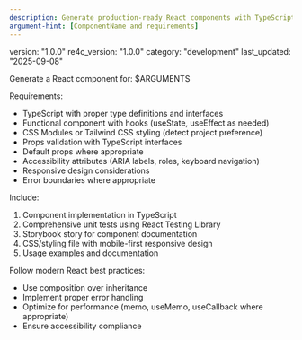 ```yaml
---
description: Generate production-ready React components with TypeScript, testing, and documentation
argument-hint: [ComponentName and requirements]
---
```

version: "1.0.0"
re4c_version: "1.0.0"
category: "development"
last_updated: "2025-09-08"

Generate a React component for: $ARGUMENTS

Requirements:
- TypeScript with proper type definitions and interfaces
- Functional component with hooks (useState, useEffect as needed)
- CSS Modules or Tailwind CSS styling (detect project preference)
- Props validation with TypeScript interfaces
- Default props where appropriate
- Accessibility attributes (ARIA labels, roles, keyboard navigation)
- Responsive design considerations
- Error boundaries where appropriate

Include:
1. Component implementation in TypeScript
2. Comprehensive unit tests using React Testing Library
3. Storybook story for component documentation
4. CSS/styling file with mobile-first responsive design
5. Usage examples and documentation

Follow modern React best practices:
- Use composition over inheritance
- Implement proper error handling
- Optimize for performance (memo, useMemo, useCallback where appropriate)
- Ensure accessibility compliance
